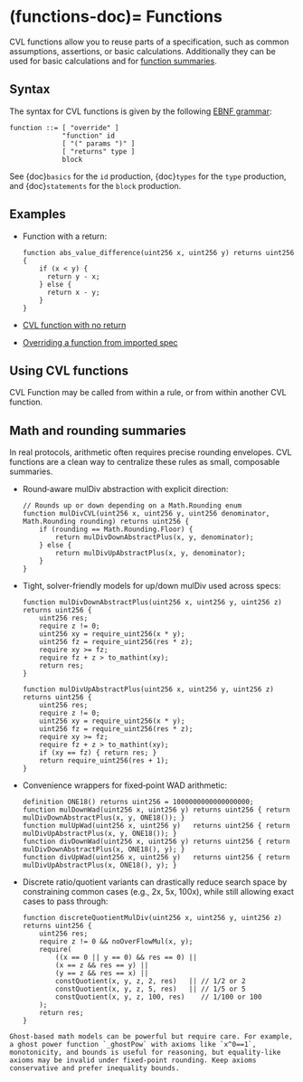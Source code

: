 (functions-doc)=
Functions
=========

CVL functions allow you to reuse parts of a specification, such as common assumptions, assertions, 
or basic calculations. Additionally they can be used for basic calculations and  for [function summaries](https://github.com/Certora/Examples/blob/bf3255766c28068eea2d0513edb8daca7bcaa206/CVLByExample/function-summary/multi-contract/certora/specs/spec_with_summary.spec#L6).

Syntax
------

The syntax for CVL functions is given by the following [EBNF grammar](ebnf-syntax):

```
function ::= [ "override" ]
             "function" id
             [ "(" params ")" ]
             [ "returns" type ]
             block
```

See {doc}`basics` for the `id` production, {doc}`types` for the `type` production,
and {doc}`statements` for the `block` production.

Examples
--------

- Function with a return:
    ```cvl
    function abs_value_difference(uint256 x, uint256 y) returns uint256 {
        if (x < y) {
          return y - x;
        } else {
          return x - y;
        }
    }
    ```
  
- [CVL function with no return](https://github.com/Certora/Examples/blob/14668d39a6ddc67af349bc5b82f73db73349ef18/CVLByExample/LiquidityPool/certora/specs/pool.spec#L24)

- [Overriding a function from imported spec](https://github.com/Certora/Examples/blob/be09cf32c55e39f5f5aa8cba1431f9e519b52365/CVLByExample/import/certora/specs/sub.spec#L38)
  
Using CVL functions
-------------------
  CVL Function may be called from within a rule, or from within another CVL function.

Math and rounding summaries
---------------------------

In real protocols, arithmetic often requires precise rounding envelopes. CVL functions are a clean way to centralize these rules as small, composable summaries.

- Round‑aware mulDiv abstraction with explicit direction:

  ```cvl
  // Rounds up or down depending on a Math.Rounding enum
  function mulDivCVL(uint256 x, uint256 y, uint256 denominator, Math.Rounding rounding) returns uint256 {
      if (rounding == Math.Rounding.Floor) {
          return mulDivDownAbstractPlus(x, y, denominator);
      } else {
          return mulDivUpAbstractPlus(x, y, denominator);
      }
  }
  ```

- Tight, solver-friendly models for up/down mulDiv used across specs:

  ```cvl
  function mulDivDownAbstractPlus(uint256 x, uint256 y, uint256 z) returns uint256 {
      uint256 res;
      require z != 0;
      uint256 xy = require_uint256(x * y);
      uint256 fz = require_uint256(res * z);
      require xy >= fz;
      require fz + z > to_mathint(xy);
      return res;
  }

  function mulDivUpAbstractPlus(uint256 x, uint256 y, uint256 z) returns uint256 {
      uint256 res;
      require z != 0;
      uint256 xy = require_uint256(x * y);
      uint256 fz = require_uint256(res * z);
      require xy >= fz;
      require fz + z > to_mathint(xy);
      if (xy == fz) { return res; }
      return require_uint256(res + 1);
  }
  ```

- Convenience wrappers for fixed‑point WAD arithmetic:

  ```cvl
  definition ONE18() returns uint256 = 1000000000000000000;
  function mulDownWad(uint256 x, uint256 y) returns uint256 { return mulDivDownAbstractPlus(x, y, ONE18()); }
  function mulUpWad(uint256 x, uint256 y)   returns uint256 { return mulDivUpAbstractPlus(x, y, ONE18()); }
  function divDownWad(uint256 x, uint256 y) returns uint256 { return mulDivDownAbstractPlus(x, ONE18(), y); }
  function divUpWad(uint256 x, uint256 y)   returns uint256 { return mulDivUpAbstractPlus(x, ONE18(), y); }
  ```

- Discrete ratio/quotient variants can drastically reduce search space by constraining common cases (e.g., 2x, 5x, 100x), while still allowing exact cases to pass through:

  ```cvl
  function discreteQuotientMulDiv(uint256 x, uint256 y, uint256 z) returns uint256 {
      uint256 res;
      require z != 0 && noOverFlowMul(x, y);
      require(
          ((x == 0 || y == 0) && res == 0) ||
          (x == z && res == y) ||
          (y == z && res == x) ||
          constQuotient(x, y, z, 2, res)   || // 1/2 or 2
          constQuotient(x, y, z, 5, res)   || // 1/5 or 5
          constQuotient(x, y, z, 100, res)    // 1/100 or 100
      );
      return res;
  }
  ```

```{warning}
Ghost‑based math models can be powerful but require care. For example, a ghost power function `_ghostPow` with axioms like `x^0==1`, monotonicity, and bounds is useful for reasoning, but equality‑like axioms may be invalid under fixed‑point rounding. Keep axioms conservative and prefer inequality bounds.
```

